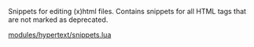 Snippets for editing (x)html files. Contains snippets for all HTML tags that are
not marked as deprecated.

[modules/hypertext/snippets.lua](HypertextSnippets/hypertext-snippets.lua)
